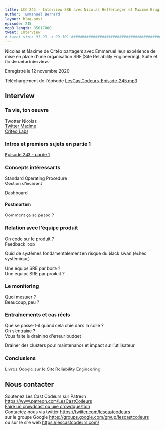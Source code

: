 ```yaml
---
title: LCC 245 - Interview SRE avec Nicolas Helleringer et Maxime Brugidou - partie 2
author: 'Emmanuel Bernard'
layout: blog-post
episode: 245
mgp3_length: 85017000
tweet: Interview 
# tweet size: 91-93 -> 99-101 #######################################################################
---
```

Nicolas et Maxime de Critéo partagent avec Emmanuel leur expérience de mise en place d'une organisation SRE (Site Reliability Engineering).
Suite et fin de cette interview.

Enregistré le 12 novembre 2020  

Téléchargement de l'épisode [LesCastCodeurs-Episode-245.mp3](http://traffic.libsyn.com/lescastcodeurs/LesCastCodeurs-Episode-245.mp3)  

## Interview

### Ta vie, ton oeuvre

[Twotter Nicolas](https://twitter.com/nhelleringer)  
[Twitter Maxime](https://twitter.com/brugidou)  
[Criteo Labs](https://labs.criteo.com)  

### Intros et premiers sujets en partie 1

[Episode 243 - partie 1](/2020/12/04/lcc-243-interview-sre-avec-nicolas-helleringer-et-maxime-brugidou-partie-1/)  

### Concepts intéressants

Standard Operating Procedure  
Gestion d'incident  

Dashboard

#### Postmortem

Comment ça se passe ?

### Relation avec l'équipe produit

On code sur le produit ?  
Feedback loop

Quid de systèmes fondamentalement en risque du black swan (échec systémique)

Une équipe SRE par boite ?  
Une équipe SRE par produit ?

### Le monitoring

Quoi mesurer ?  
Beaucoup, peu ?

### Entraînements et cas réels

Que se passe-t-il quand cela chie dans la colle ?  
On s’entraine ?  
Vous faite le draining d'erreur budget  

Drainer des clusters pour maintenance et impact sur l’utilisateur

### Conclusions

[Livres Google sur le Site Reliability Engineering](https://sre.google/books/)  

## Nous contacter

Soutenez Les Cast Codeurs sur Patreon <https://www.patreon.com/LesCastCodeurs>  
[Faire un crowdcast ou une crowdquestion](https://lescastcodeurs.com/crowdcasting/)  
Contactez-nous via twitter <https://twitter.com/lescastcodeurs>  
sur le groupe Google <https://groups.google.com/group/lescastcodeurs>  
ou sur le site web <https://lescastcodeurs.com/>
